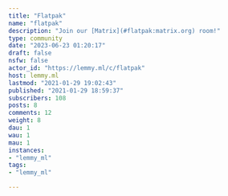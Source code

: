 ```yaml
---
title: "Flatpak" 
name: "flatpak"
description: "Join our [Matrix](#flatpak:matrix.org) room!"
type: community
date: "2023-06-23 01:20:17"
draft: false
nsfw: false
actor_id: "https://lemmy.ml/c/flatpak"
host: lemmy.ml
lastmod: "2021-01-29 19:02:43"
published: "2021-01-29 18:59:37"
subscribers: 108
posts: 8
comments: 12
weight: 8
dau: 1
wau: 1
mau: 1
instances:
- "lemmy_ml"
tags: 
- "lemmy_ml"

---
```


